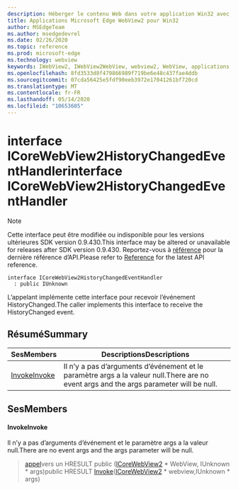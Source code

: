 ```yaml
---
description: Héberger le contenu Web dans votre application Win32 avec le contrôle Microsoft Edge WebView2
title: Applications Microsoft Edge WebView2 pour Win32
author: MSEdgeTeam
ms.author: msedgedevrel
ms.date: 02/26/2020
ms.topic: reference
ms.prod: microsoft-edge
ms.technology: webview
keywords: IWebView2, IWebView2WebView, webview2, WebView, applications Win32, Win32, Edge, ICoreWebView2, ICoreWebView2Host, contrôle de navigateur, html Edge
ms.openlocfilehash: 8fd3533d8f479866989f719be6e48c437fae4ddb
ms.sourcegitcommit: 07cda56425e5fdf90eeb3972e17041261bf720cd
ms.translationtype: MT
ms.contentlocale: fr-FR
ms.lasthandoff: 05/14/2020
ms.locfileid: "10653605"
---
```

# <span data-ttu-id="f9c76-104">interface ICoreWebView2HistoryChangedEventHandler</span><span class="sxs-lookup"><span data-stu-id="f9c76-104">interface ICoreWebView2HistoryChangedEventHandler</span></span> 

> [!NOTE]
> <span data-ttu-id="f9c76-105">Cette interface peut être modifiée ou indisponible pour les versions ultérieures SDK version 0.9.430.</span><span class="sxs-lookup"><span data-stu-id="f9c76-105">This interface may be altered or unavailable for releases after SDK version 0.9.430.</span></span> <span data-ttu-id="f9c76-106">Reportez-vous à [référence](../../../webview2-api-reference.md) pour la dernière référence d’API.</span><span class="sxs-lookup"><span data-stu-id="f9c76-106">Please refer to [Reference](../../../webview2-api-reference.md) for the latest API reference.</span></span>

```
interface ICoreWebView2HistoryChangedEventHandler
  : public IUnknown
```

<span data-ttu-id="f9c76-107">L’appelant implémente cette interface pour recevoir l’événement HistoryChanged.</span><span class="sxs-lookup"><span data-stu-id="f9c76-107">The caller implements this interface to receive the HistoryChanged event.</span></span>

## <span data-ttu-id="f9c76-108">Résumé</span><span class="sxs-lookup"><span data-stu-id="f9c76-108">Summary</span></span>

 <span data-ttu-id="f9c76-109">Ses</span><span class="sxs-lookup"><span data-stu-id="f9c76-109">Members</span></span>                        | <span data-ttu-id="f9c76-110">Descriptions</span><span class="sxs-lookup"><span data-stu-id="f9c76-110">Descriptions</span></span>
--------------------------------|---------------------------------------------
[<span data-ttu-id="f9c76-111">Invoke</span><span class="sxs-lookup"><span data-stu-id="f9c76-111">Invoke</span></span>](#invoke) | <span data-ttu-id="f9c76-112">Il n’y a pas d’arguments d’événement et le paramètre args a la valeur null.</span><span class="sxs-lookup"><span data-stu-id="f9c76-112">There are no event args and the args parameter will be null.</span></span>

## <span data-ttu-id="f9c76-113">Ses</span><span class="sxs-lookup"><span data-stu-id="f9c76-113">Members</span></span>

#### <span data-ttu-id="f9c76-114">Invoke</span><span class="sxs-lookup"><span data-stu-id="f9c76-114">Invoke</span></span> 

<span data-ttu-id="f9c76-115">Il n’y a pas d’arguments d’événement et le paramètre args a la valeur null.</span><span class="sxs-lookup"><span data-stu-id="f9c76-115">There are no event args and the args parameter will be null.</span></span>

> <span data-ttu-id="f9c76-116">[appel](#invoke)vers un HRESULT public ([ICoreWebView2](ICoreWebView2.md) \* WebView, IUnknown \* args)</span><span class="sxs-lookup"><span data-stu-id="f9c76-116">public HRESULT [Invoke](#invoke)([ICoreWebView2](ICoreWebView2.md) \* webview,IUnknown \* args)</span></span>

